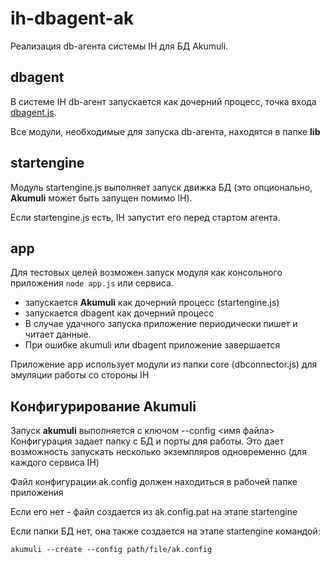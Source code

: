 # ih-dbagent-ak

Реализация db-агента системы IH для БД Akumuli.

## dbagent
В системе IH db-агент запускается как дочерний процесс, точка входа [dbagent.js](dbagent.js). 

Все модули, необходимые для запуска db-агента, находятся в папке **lib**

## startengine
Модуль startengine.js выполняет запуск движка БД 
(это опционально, **Akumuli** может быть запущен помимо IH).

Если startengine.js есть, IH запустит его перед стартом агента.

## app
Для тестовых целей возможен запуск модуля как консольного приложения ```node app.js``` или сервиса.

 - запускается **Akumuli** как дочерний процесс (startengine.js)
 - запускается dbagent как дочерний процесс
 - В случае удачного запуска приложение периодически пишет и читает данные.
 - При ошибке akumuli или dbagent приложение завершается

Приложение app использует модули из папки core (dbconnector.js) для эмуляции работы со стороны IH 

## Конфигурирование Akumuli

Запуск **akumuli** выполняется с ключом --config <имя файла>  
Конфигурация задает папку с БД и порты для работы.
Это дает возможность запускать несколько экземпляров одновременно (для каждого сервиса IH)

Файл конфигурации ak.config должен находиться в рабочей папке приложения 

Если его нет - файл создается из ak.config.pat на этапе  startengine

Если папки БД нет, она также создается на этапе  startengine командой:

```akumuli --create --config path/file/ak.config```



